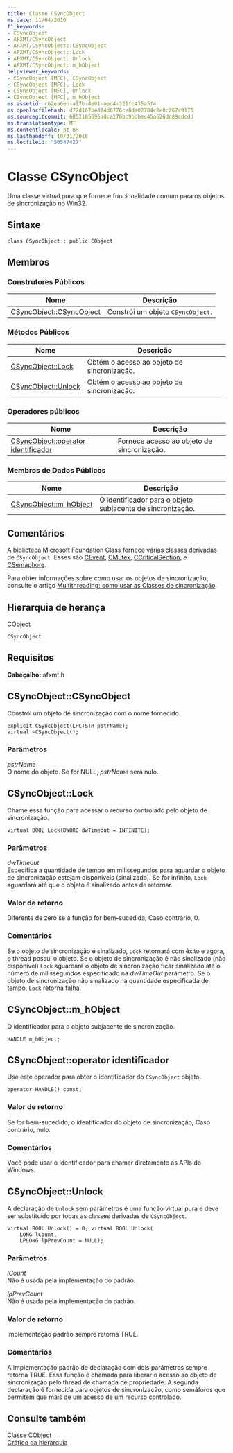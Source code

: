 ```yaml
---
title: Classe CSyncObject
ms.date: 11/04/2016
f1_keywords:
- CSyncObject
- AFXMT/CSyncObject
- AFXMT/CSyncObject::CSyncObject
- AFXMT/CSyncObject::Lock
- AFXMT/CSyncObject::Unlock
- AFXMT/CSyncObject::m_hObject
helpviewer_keywords:
- CSyncObject [MFC], CSyncObject
- CSyncObject [MFC], Lock
- CSyncObject [MFC], Unlock
- CSyncObject [MFC], m_hObject
ms.assetid: c62ea6eb-a17b-4e01-aed4-321fc435a5f4
ms.openlocfilehash: d72d167be874d0776ce8da02784c2e0c267c9175
ms.sourcegitcommit: 6052185696adca270bc9bdbec45a626dd89cdcdd
ms.translationtype: MT
ms.contentlocale: pt-BR
ms.lasthandoff: 10/31/2018
ms.locfileid: "50547427"
---
```

# <a name="csyncobject-class"></a>Classe CSyncObject

Uma classe virtual pura que fornece funcionalidade comum para os objetos de sincronização no Win32.

## <a name="syntax"></a>Sintaxe

```
class CSyncObject : public CObject
```

## <a name="members"></a>Membros

### <a name="public-constructors"></a>Construtores Públicos

|Nome|Descrição|
|----------|-----------------|
|[CSyncObject::CSyncObject](#csyncobject)|Constrói um objeto `CSyncObject`.|

### <a name="public-methods"></a>Métodos Públicos

|Nome|Descrição|
|----------|-----------------|
|[CSyncObject::Lock](#lock)|Obtém o acesso ao objeto de sincronização.|
|[CSyncObject::Unlock](#unlock)|Obtém o acesso ao objeto de sincronização.|

### <a name="public-operators"></a>Operadores públicos

|Nome|Descrição|
|----------|-----------------|
|[CSyncObject::operator identificador](#operator_handle)|Fornece acesso ao objeto de sincronização.|

### <a name="public-data-members"></a>Membros de Dados Públicos

|Nome|Descrição|
|----------|-----------------|
|[CSyncObject::m_hObject](#m_hobject)|O identificador para o objeto subjacente de sincronização.|

## <a name="remarks"></a>Comentários

A biblioteca Microsoft Foundation Class fornece várias classes derivadas de `CSyncObject`. Esses são [CEvent](../../mfc/reference/cevent-class.md), [CMutex](../../mfc/reference/cmutex-class.md), [CCriticalSection](../../mfc/reference/ccriticalsection-class.md), e [CSemaphore](../../mfc/reference/csemaphore-class.md).

Para obter informações sobre como usar os objetos de sincronização, consulte o artigo [Multithreading: como usar as Classes de sincronização](../../parallel/multithreading-how-to-use-the-synchronization-classes.md).

## <a name="inheritance-hierarchy"></a>Hierarquia de herança

[CObject](../../mfc/reference/cobject-class.md)

`CSyncObject`

## <a name="requirements"></a>Requisitos

**Cabeçalho:** afxmt.h

##  <a name="csyncobject"></a>  CSyncObject::CSyncObject

Constrói um objeto de sincronização com o nome fornecido.

```
explicit CSyncObject(LPCTSTR pstrName);
virtual ~CSyncObject();
```

### <a name="parameters"></a>Parâmetros

*pstrName*<br/>
O nome do objeto. Se for NULL, *pstrName* será nulo.

##  <a name="lock"></a>  CSyncObject::Lock

Chame essa função para acessar o recurso controlado pelo objeto de sincronização.

```
virtual BOOL Lock(DWORD dwTimeout = INFINITE);
```

### <a name="parameters"></a>Parâmetros

*dwTimeout*<br/>
Especifica a quantidade de tempo em milissegundos para aguardar o objeto de sincronização estejam disponíveis (sinalizado). Se for infinito, `Lock` aguardará até que o objeto é sinalizado antes de retornar.

### <a name="return-value"></a>Valor de retorno

Diferente de zero se a função for bem-sucedida; Caso contrário, 0.

### <a name="remarks"></a>Comentários

Se o objeto de sincronização é sinalizado, `Lock` retornará com êxito e agora, o thread possui o objeto. Se o objeto de sincronização é não sinalizado (não disponível) `Lock` aguardará o objeto de sincronização ficar sinalizado até o número de milissegundos especificado na *dwTimeOut* parâmetro. Se o objeto de sincronização não sinalizado na quantidade especificada de tempo, `Lock` retorna falha.

##  <a name="m_hobject"></a>  CSyncObject::m_hObject

O identificador para o objeto subjacente de sincronização.

```
HANDLE m_hObject;
```

##  <a name="operator_handle"></a>  CSyncObject::operator identificador

Use este operador para obter o identificador do `CSyncObject` objeto.

```
operator HANDLE() const;
```

### <a name="return-value"></a>Valor de retorno

Se for bem-sucedido, o identificador do objeto de sincronização; Caso contrário, nulo.

### <a name="remarks"></a>Comentários

Você pode usar o identificador para chamar diretamente as APIs do Windows.

##  <a name="unlock"></a>  CSyncObject::Unlock

A declaração de `Unlock` sem parâmetros é uma função virtual pura e deve ser substituído por todas as classes derivadas de `CSyncObject`.

```
virtual BOOL Unlock() = 0; virtual BOOL Unlock(
    LONG lCount,
    LPLONG lpPrevCount = NULL);
```

### <a name="parameters"></a>Parâmetros

*lCount*<br/>
Não é usada pela implementação do padrão.

*lpPrevCount*<br/>
Não é usada pela implementação do padrão.

### <a name="return-value"></a>Valor de retorno

Implementação padrão sempre retorna TRUE.

### <a name="remarks"></a>Comentários

A implementação padrão de declaração com dois parâmetros sempre retorna TRUE. Essa função é chamada para liberar o acesso ao objeto de sincronização pelo thread de chamada de propriedade. A segunda declaração é fornecida para objetos de sincronização, como semáforos que permitem que mais de um acesso de um recurso controlado.

## <a name="see-also"></a>Consulte também

[Classe CObject](../../mfc/reference/cobject-class.md)<br/>
[Gráfico da hierarquia](../../mfc/hierarchy-chart.md)

